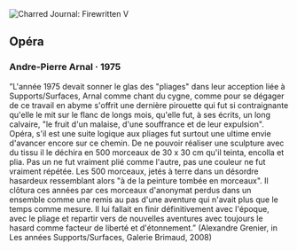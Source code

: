 <div class="artwork-of-the-day">
  <div class="container">
    <div class="img-wrapper">
      <img
        src="https://uploads0.wikiart.org/images/andre-pierre-arnal/op-ra-1975.jpg!Large.jpg"
        alt="Charred Journal: Firewritten V" />
    </div>
    <div class="artwork-detail">
      <div class="artwork-origin"> 
        <h2 class="artwork-name">Opéra</h2>
        <h3 class="artist">
          Andre-Pierre Arnal
                    ·  1975
        </h3>
      </div>
      <p class="description">
        <span class="artwork-description-text ng-binding" ng-bind-html="viewModel.ArtworkOfTheDay.Description | unsafe">”L'année 1975 devait sonner le glas des "pliages" dans leur acception liée à Supports/Surfaces, Arnal comme chant du cygne, comme pour se dégager de ce travail en abyme s'offrit une dernière pirouette qui fut si contraignante qu'elle le mit sur le flanc de longs mois, qu'elle fut, à ses écrits, un long calvaire, "le fruit d'un malaise, d'une souffrance et de leur expulsion". Opéra, s'il est une suite logique aux pliages fut surtout une ultime envie d'avancer encore sur ce chemin. De ne pouvoir réaliser une sculpture avec du tissu il le déchira en 500 morceaux de 30 x 30 cm qu'il teinta, encolla et plia. Pas un ne fut vraiment plié comme l'autre, pas une couleur ne fut vraiment répétée. Les 500 morceaux, jetés à terre dans un désordre hasardeux ressemblant alors "à de la peinture tombée en morceaux". Il clôtura ces années par ces morceaux d'anonymat perdus dans un ensemble comme une remis au pas d'une aventure qui n'avait plus que le temps comme mesure. Il lui fallait en finir définitivement avec l'époque, avec le pliage et repartir vers de nouvelles aventures avec toujours le hasard comme facteur de liberté et d'étonnement.” (Alexandre Grenier, in Les années Supports/Surfaces, Galerie Brimaud, 2008)</span>
                        <div class="text-shadow-container" ng-show="showShadow" style=""></div>
      </p>
    </div>
  </div>

</div>
